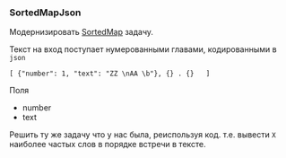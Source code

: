 ### SortedMapJson

Модернизировать [SortedMap] задачу.


Текст на вход поступает нумерованными главами, кодированными в `json`

`[ {"number": 1, "text": "ZZ \nAA \b"}, {} . {}   ]`

Поля
- number
- text

Решить ту же задачу что у нас была, реиспользуя код.
т.е. вывести `X` наиболее частых слов в порядке встречи в тексте.

[SortedMap]:https://github.com/Yuri364/golang_course_yuri364/tree/main/SortedMap